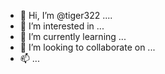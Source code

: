 - 👋 Hi, I’m @tiger322 ....
- 👀 I’m interested in ...
- 🌱 I’m currently learning ...
- 💞️ I’m looking to collaborate on ...
- 📫 ...
<!---
tiger322/tiger322 is a ✨ special ✨ repository because its `README.md` (this file) appears on your GitHub profile.
You can click the Preview link to take a look at your changes.
--->
